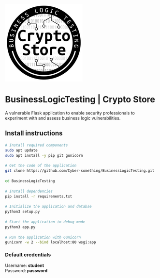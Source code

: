 ![Image](static/cyberstorelogo_small.png?raw=true&width=50%)
# BusinessLogicTesting | **Crypto Store**
A vulnerable Flask application to enable security professionals to experiment with and assess business logic vulnerabilities.

## Install instructions
```sh
# Install required components
sudo apt update
sudo apt install -y pip git gunicorn

# Get the code of the application
git clone https://github.com/Cyber-something/BusinessLogicTesting.git

cd BusinessLogicTesting

# Install dependencies
pip install -r requirements.txt

# Initialize the application and databse
python3 setup.py

# Start the application in debug mode
python3 app.py

# Run the application with Gunicorn
gunicorn -w 2 --bind localhost:80 wsgi:app
```

### Default credentials
Username: **student**  
Password: **password**